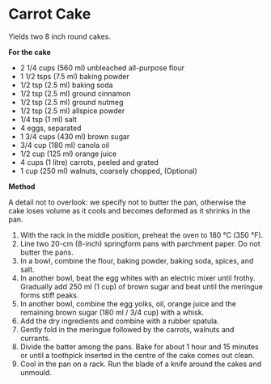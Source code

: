 # Carrot Cake

Yields two 8 inch round cakes.

**For the cake**

* 2 1/4 cups (560 ml) unbleached all-purpose flour
* 1 1/2 tsps (7.5 ml) baking powder
* 1/2 tsp (2.5 ml) baking soda
* 1/2 tsp (2.5 ml) ground cinnamon
* 1/2 tsp (2.5 ml) ground nutmeg
* 1/2 tsp (2.5 ml) allspice powder
* 1/4 tsp (1 ml) salt
* 4 eggs, separated 
* 1 3/4 cups (430 ml) brown sugar
* 3/4 cup (180 ml) canola oil
* 1/2 cup (125 ml) orange juice
* 4 cups (1 litre) carrots, peeled and grated
* 1 cup (250 ml) walnuts, coarsely chopped, (Optional)

**Method**

A detail not to overlook: we specify not to butter the pan, otherwise the cake loses volume as it cools and becomes deformed as it shrinks in the pan.

1. With the rack in the middle position, preheat the oven to 180 °C (350 °F).
2. Line two 20-cm (8-inch) springform pans with parchment paper. Do not butter the pans.
3. In a bowl, combine the flour, baking powder, baking soda, spices, and salt.
4. In another bowl, beat the egg whites with an electric mixer until frothy. Gradually add 250 ml (1 cup) of brown sugar and beat until the meringue forms stiff peaks.
5. In another bowl, combine the egg yolks, oil, orange juice and the remaining brown sugar (180 ml / 3/4 cup) with a whisk.
6. Add the dry ingredients and combine with a rubber spatula.
7. Gently fold in the meringue followed by the carrots, walnuts and currants.
8. Divide the batter among the pans. Bake for about 1 hour and 15 minutes or until a toothpick inserted in the centre of the cake comes out clean.
9. Cool in the pan on a rack. Run the blade of a knife around the cakes and unmould. 
